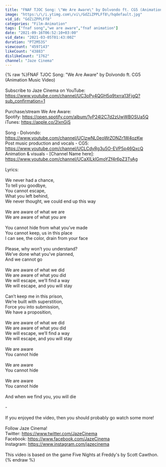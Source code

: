```yaml
---
title: "FNAF TJOC Song: \"We Are Aware\" by Dolvondo ft. CG5 (Animation Music Video)"
image: "https:\/\/i.ytimg.com\/vi\/GdZiZPPLFf8\/hqdefault.jpg"
vid_id: "GdZiZPPLFf8"
categories: "Film-Animation"
tags: ["fnaf song","we are aware","fnaf animation"]
date: "2021-09-16T06:52:10+03:00"
vid_date: "2021-03-05T01:43:00Z"
duration: "PT2M53S"
viewcount: "4597143"
likeCount: "43883"
dislikeCount: "1762"
channel: "Jaze Cinema"
---
```

{% raw %}FNAF TJOC Song: &quot;We Are Aware&quot; by Dolvondo ft. CG5 (Animation Music Video)<br /><br />Subscribe to Jaze Cinema on YouTube: <a rel="nofollow" target="blank" href="https://www.youtube.com/channel/UC3oPy4QGH5q9txrra13FjgQ?sub_confirmation=1">https://www.youtube.com/channel/UC3oPy4QGH5q9txrra13FjgQ?sub_confirmation=1</a><br /><br />Purchase/stream We Are Aware: <br />Spotify: <a rel="nofollow" target="blank" href="https://open.spotify.com/album/1yP24l2C7d2zUwWBOSUa5Q">https://open.spotify.com/album/1yP24l2C7d2zUwWBOSUa5Q</a><br />iTunes: <a rel="nofollow" target="blank" href="https://apple.co/2lxnGjS">https://apple.co/2lxnGjS</a><br /><br />Song - Dolvondo: <a rel="nofollow" target="blank" href="https://www.youtube.com/channel/UClzwNL0eoWrZONZr1W4ozKw">https://www.youtube.com/channel/UClzwNL0eoWrZONZr1W4ozKw</a><br />Post music production and vocals - CG5: <a rel="nofollow" target="blank" href="https://www.youtube.com/channel/UCLCdyRg3u5O-EVP5p46QxcQ">https://www.youtube.com/channel/UCLCdyRg3u5O-EVP5p46QxcQ</a><br />Animation &amp; visuals - [Channel Name here]: <a rel="nofollow" target="blank" href="https://www.youtube.com/channel/UCaXlLklGmoYZf4r6pZ3TyAg">https://www.youtube.com/channel/UCaXlLklGmoYZf4r6pZ3TyAg</a><br /><br />Lyrics:<br /><br />We never had a chance,<br />To tell you goodbye,<br />You cannot escape,<br />What you left behind,<br />We never thought, we could end up this way<br /> <br />We are aware of what we are<br />We are aware of what you are<br /><br />You cannot hide from what you’ve made<br />You cannot keep, us in this place <br />I can see, the color, drain from your face<br /><br />Please, why won’t you understand?<br />We’ve done what you’ve planned,<br />And we cannot go <br /><br />We are aware of what we did  <br />We are aware of what you did<br />We will escape, we’ll find a way<br />We will escape, and you will stay<br /><br />Can’t keep me in this prison,<br />We’re built with superstition,<br />Force you into submission,<br />We have a proposition,<br /><br />We are aware of what we did  <br />We are aware of what you did<br />We will escape, we’ll find a way<br />We will escape, and you will stay<br /><br />We are aware<br />You cannot hide<br /><br />We are aware<br />You cannot hide<br /><br />We are aware<br />You cannot hide<br /><br />And when we find you, you will die<br /><br />-<br /><br />If you enjoyed the video, then you should probably go watch some more!<br /><br />Follow Jaze Cinema!<br />Twitter: <a rel="nofollow" target="blank" href="https://www.twitter.com/JazeCinema">https://www.twitter.com/JazeCinema</a><br />Facebook: <a rel="nofollow" target="blank" href="https://www.facebook.com/JazeCinema">https://www.facebook.com/JazeCinema</a><br />Instagram: <a rel="nofollow" target="blank" href="https://www.instagram.com/jazecinema">https://www.instagram.com/jazecinema</a><br /><br />This video is based on the game Five Nights at Freddy's by Scott Cawthon.{% endraw %}
